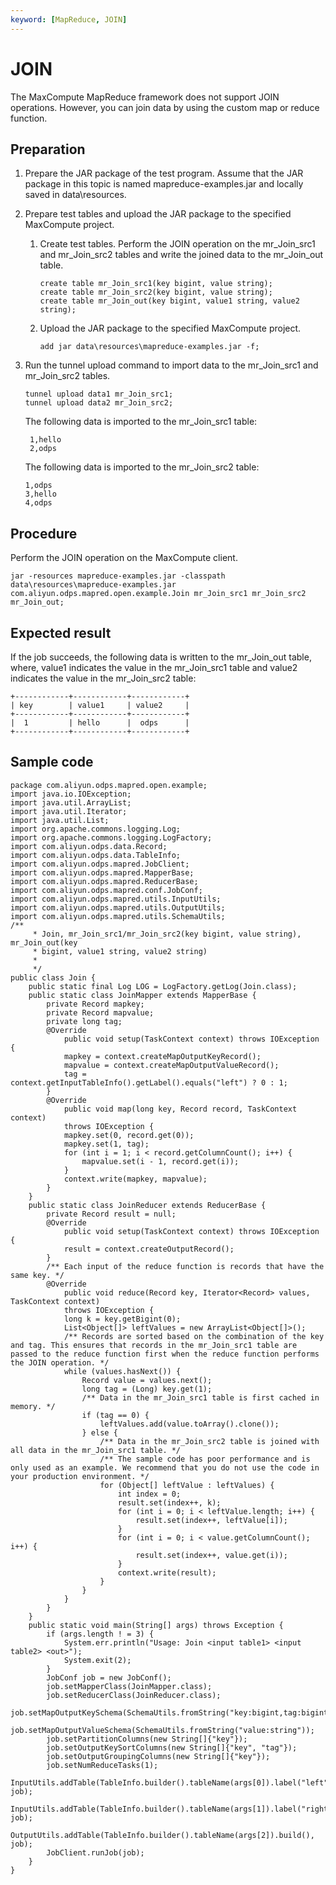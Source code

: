 ```yaml
---
keyword: [MapReduce, JOIN]
---
```


# JOIN

The MaxCompute MapReduce framework does not support JOIN operations. However, you can join data by using the custom map or reduce function.

## Preparation

1.  Prepare the JAR package of the test program. Assume that the JAR package in this topic is named mapreduce-examples.jar and locally saved in data\\resources.
2.  Prepare test tables and upload the JAR package to the specified MaxCompute project.
    1.  Create test tables. Perform the JOIN operation on the mr\_Join\_src1 and mr\_Join\_src2 tables and write the joined data to the mr\_Join\_out table.

        ```
        create table mr_Join_src1(key bigint, value string);
        create table mr_Join_src2(key bigint, value string);
        create table mr_Join_out(key bigint, value1 string, value2 string);
        ```

    2.  Upload the JAR package to the specified MaxCompute project.

        ```
        add jar data\resources\mapreduce-examples.jar -f;
        ```

3.  Run the tunnel upload command to import data to the mr\_Join\_src1 and mr\_Join\_src2 tables.

    ```
    tunnel upload data1 mr_Join_src1;
    tunnel upload data2 mr_Join_src2;
    ```

    The following data is imported to the mr\_Join\_src1 table:

    ```
     1,hello
     2,odps
    ```

    The following data is imported to the mr\_Join\_src2 table:

    ```
    1,odps
    3,hello
    4,odps
    ```


## Procedure

Perform the JOIN operation on the MaxCompute client.

```
jar -resources mapreduce-examples.jar -classpath data\resources\mapreduce-examples.jar
com.aliyun.odps.mapred.open.example.Join mr_Join_src1 mr_Join_src2 mr_Join_out;
```

## Expected result

If the job succeeds, the following data is written to the mr\_Join\_out table, where, value1 indicates the value in the mr\_Join\_src1 table and value2 indicates the value in the mr\_Join\_src2 table:

```
+------------+------------+------------+
| key        | value1     | value2     |
+------------+------------+------------+
|  1         | hello      |  odps      | 
+------------+------------+------------+
```

## Sample code

```
package com.aliyun.odps.mapred.open.example;
import java.io.IOException;
import java.util.ArrayList;
import java.util.Iterator;
import java.util.List;
import org.apache.commons.logging.Log;
import org.apache.commons.logging.LogFactory;
import com.aliyun.odps.data.Record;
import com.aliyun.odps.data.TableInfo;
import com.aliyun.odps.mapred.JobClient;
import com.aliyun.odps.mapred.MapperBase;
import com.aliyun.odps.mapred.ReducerBase;
import com.aliyun.odps.mapred.conf.JobConf;
import com.aliyun.odps.mapred.utils.InputUtils;
import com.aliyun.odps.mapred.utils.OutputUtils;
import com.aliyun.odps.mapred.utils.SchemaUtils;
/**
     * Join, mr_Join_src1/mr_Join_src2(key bigint, value string), mr_Join_out(key
     * bigint, value1 string, value2 string)
     *
     */
public class Join {
    public static final Log LOG = LogFactory.getLog(Join.class);
    public static class JoinMapper extends MapperBase {
        private Record mapkey;
        private Record mapvalue;
        private long tag;
        @Override
            public void setup(TaskContext context) throws IOException {
            mapkey = context.createMapOutputKeyRecord();
            mapvalue = context.createMapOutputValueRecord();
            tag = context.getInputTableInfo().getLabel().equals("left") ? 0 : 1;
        }
        @Override
            public void map(long key, Record record, TaskContext context)
            throws IOException {
            mapkey.set(0, record.get(0));
            mapkey.set(1, tag);
            for (int i = 1; i < record.getColumnCount(); i++) {
                mapvalue.set(i - 1, record.get(i));
            }
            context.write(mapkey, mapvalue);
        }
    }
    public static class JoinReducer extends ReducerBase {
        private Record result = null;
        @Override
            public void setup(TaskContext context) throws IOException {
            result = context.createOutputRecord();
        }
        /** Each input of the reduce function is records that have the same key. */
        @Override
            public void reduce(Record key, Iterator<Record> values, TaskContext context)
            throws IOException {
            long k = key.getBigint(0);
            List<Object[]> leftValues = new ArrayList<Object[]>();
            /** Records are sorted based on the combination of the key and tag. This ensures that records in the mr_Join_src1 table are passed to the reduce function first when the reduce function performs the JOIN operation. */
            while (values.hasNext()) {
                Record value = values.next();
                long tag = (Long) key.get(1);
                /** Data in the mr_Join_src1 table is first cached in memory. */
                if (tag == 0) {
                    leftValues.add(value.toArray().clone());
                } else {
                    /** Data in the mr_Join_src2 table is joined with all data in the mr_Join_src1 table. */
                    /** The sample code has poor performance and is only used as an example. We recommend that you do not use the code in your production environment. */
                    for (Object[] leftValue : leftValues) {
                        int index = 0;
                        result.set(index++, k);
                        for (int i = 0; i < leftValue.length; i++) {
                            result.set(index++, leftValue[i]);
                        }
                        for (int i = 0; i < value.getColumnCount(); i++) {
                            result.set(index++, value.get(i));
                        }
                        context.write(result);
                    }
                }
            }
        }
    }
    public static void main(String[] args) throws Exception {
        if (args.length ! = 3) {
            System.err.println("Usage: Join <input table1> <input table2> <out>");
            System.exit(2);
        }
        JobConf job = new JobConf();
        job.setMapperClass(JoinMapper.class);
        job.setReducerClass(JoinReducer.class);
        job.setMapOutputKeySchema(SchemaUtils.fromString("key:bigint,tag:bigint"));
        job.setMapOutputValueSchema(SchemaUtils.fromString("value:string"));
        job.setPartitionColumns(new String[]{"key"});
        job.setOutputKeySortColumns(new String[]{"key", "tag"});
        job.setOutputGroupingColumns(new String[]{"key"});
        job.setNumReduceTasks(1);
        InputUtils.addTable(TableInfo.builder().tableName(args[0]).label("left").build(), job);
        InputUtils.addTable(TableInfo.builder().tableName(args[1]).label("right").build(), job);
        OutputUtils.addTable(TableInfo.builder().tableName(args[2]).build(), job);
        JobClient.runJob(job);
    }
}
```


